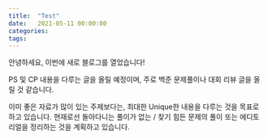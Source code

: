 ```yaml
---
title:  "Test"
date:   2021-05-11 00:00:00
categories:
tags:
---
```


안녕하세요, 이번에 새로 블로그를 열었습니다!

PS 및 CP 내용을 다루는 글을 올릴 예정이며, 주로 백준 문제풀이나 대회 리뷰 글을 올릴 것 같습니다.

이미 좋은 자료가 많이 있는 주제보다는, 최대한 Unique한 내용을 다루는 것을 목표로 하고 있습니다. 현재로선 돌아다니는 풀이가 없는 / 찾기 힘든 문제의 풀이 또는 에디토리얼을 정리하는 것을 계획하고 있습니다. 


